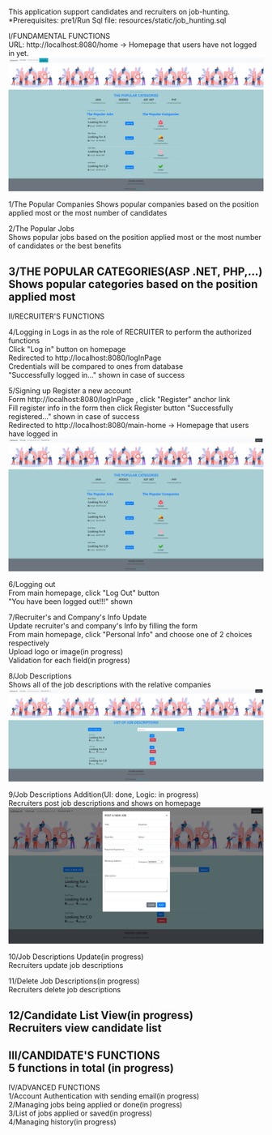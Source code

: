 This application support candidates and recruiters on job-hunting.
*Prerequisites:
pre1/Run Sql file: resources/static/job_hunting.sql

I/FUNDAMENTAL FUNCTIONS  
URL: http://localhost:8080/home  -> Homepage that users have not logged in yet.
![img_2.png](img_2.png)

1/The Popular Companies
Shows popular companies based on the position applied most or the most number of candidates  

2/The Popular Jobs  
Shows popular jobs based on the position applied most or the most number of candidates or the best benefits

3/THE POPULAR CATEGORIES(ASP .NET, PHP,...)  
Shows popular categories based on the position applied most
---
II/RECRUITER'S FUNCTIONS  

4/Logging in
Logs in as the role of RECRUITER to perform the authorized functions   
Click "Log in" button on homepage  
Redirected to http://localhost:8080/logInPage  
Credentials will be compared to ones from database  
"Successfully logged in..." shown in case of success  

5/Signing up
Register a new account  
Form http://localhost:8080/logInPage , click "Register" anchor link   
Fill register info in the form then click Register button
"Successfully registered..." shown in case of success   
Redirected to http://localhost:8080/main-home -> Homepage that users have logged in  
![img_4.png](img_4.png)

6/Logging out  
From main homepage, click "Log Out" button  
"You have been logged out!!!" shown

7/Recruiter's and Company's Info Update  
Update recruiter's and company's Info by filling the form  
From main homepage, click "Personal Info" and choose one of 2 choices respectively  
Upload logo or image(in progress)  
Validation for each field(in progress)  

8/Job Descriptions  
Shows all of the job descriptions with the relative companies
![img_5.png](img_5.png)

9/Job Descriptions Addition(UI: done, Logic: in progress)  
Recruiters post job descriptions and shows on homepage
![img_7.png](img_7.png)

10/Job Descriptions Update(in progress)  
Recruiters update job descriptions

11/Delete Job Descriptions(in progress)  
Recruiters delete job descriptions

12/Candidate List View(in progress)  
Recruiters view candidate list
---
III/CANDIDATE'S FUNCTIONS  
5 functions in total (in progress)
---
IV/ADVANCED FUNCTIONS  
1/Account Authentication with sending email(in progress)  
2/Managing jobs being applied or done(in progress)  
3/List of jobs applied or saved(in progress)  
4/Managing history(in progress)
